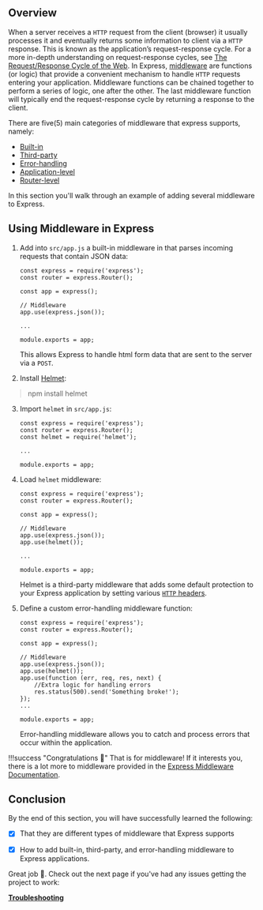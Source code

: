 ## Overview

When a server receives a `HTTP` request from the client (browser) it usually processes it and eventually returns some information to client via a `HTTP` response.
This is known as the application’s request-response cycle. For a more in-depth understanding on request-response cycles, see [The Request/Response Cycle of the Web](https://medium.com/@jen_strong/the-request-response-cycle-of-the-web-1b7e206e9047). 
In Express, [middleware](https://expressjs.com/en/guide/using-middleware.html) are functions (or logic) that provide a convenient mechanism to handle `HTTP` requests entering your application. 
Middleware functions can be chained together to perform a series of logic, one after the other. The last middleware function will typically end the request-response cycle by returning a response to the client.

There are five(5) main categories of middleware that express supports, namely:

- [Built-in](https://expressjs.com/en/guide/using-middleware.html#middleware.built-in)
- [Third-party](https://expressjs.com/en/guide/using-middleware.html#middleware.third-party)  
- [Error-handling](https://expressjs.com/en/guide/using-middleware.html#middleware.error-handling)
- [Application-level](https://expressjs.com/en/guide/using-middleware.html#middleware.application)
- [Router-level](https://expressjs.com/en/guide/using-middleware.html#middleware.router)

In this section you'll walk through an example of adding several middleware to Express.

## Using Middleware in Express

1. Add into `src/app.js` a built-in middleware in that parses incoming requests that contain JSON data:

    ``` { .js .annotate hl_lines="7"}
    const express = require('express');
    const router = express.Router();
   
    const app = express();
   
    // Middleware
    app.use(express.json());

    ...

    module.exports = app;
    ```

    This allows Express to handle html form data that are sent to the server via a `POST`.

2. Install [Helmet](https://www.npmjs.com/package/helmet):
> npm install helmet

3. Import `helmet` in `src/app.js`:
    ``` { .js .annotate hl_lines="3"}
    const express = require('express');
    const router = express.Router();
    const helmet = require('helmet');
   
    ...

    module.exports = app;
    ```
4. Load `helmet` middleware:

    ``` { .js .annotate hl_lines="8"}
    const express = require('express');
    const router = express.Router();
   
    const app = express();
   
    // Middleware
    app.use(express.json());
    app.use(helmet());
   
    ...

    module.exports = app;
    ```

    Helmet is a third-party middleware that adds some default protection to your Express application by setting various [`HTTP` headers](https://developer.mozilla.org/en-US/docs/Web/HTTP/Headers). 

5. Define a custom error-handling middleware function:

    ``` { .js .annotate hl_lines="9 10 11 12"}
    const express = require('express');
    const router = express.Router();
   
    const app = express();
   
    // Middleware
    app.use(express.json());
    app.use(helmet());
    app.use(function (err, req, res, next) {
        //Extra logic for handling errors
        res.status(500).send('Something broke!');
    });
    ...

    module.exports = app;
    ```

    Error-handling middleware allows you to catch and process errors that occur within the application.

!!!success "Congratulations 👏"
    That is for middleware! If it interests you, there is a lot more to middleware provided in the [Express Middleware Documentation](https://expressjs.com/en/guide/using-middleware.html#middleware.built-in).


## Conclusion

By the end of this section, you will have successfully learned the following:

- [x] That they are different types of middleware that Express supports
- [x] How to add built-in, third-party, and error-handling middleware to Express applications.


Great job 🤗. Check out the next page if you've had any issues getting the project to work:

**[Troubleshooting](troubleshooting.md)**



